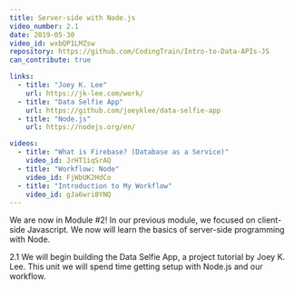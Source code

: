 ```yaml
---
title: Server-side with Node.js
video_number: 2.1
date: 2019-05-30
video_id: wxbQP1LMZsw
repository: https://github.com/CodingTrain/Intro-to-Data-APIs-JS
can_contribute: true

links:
  - title: "Joey K. Lee"
    url: https://jk-lee.com/work/
  - title: "Data Selfie App"
    url: https://github.com/joeyklee/data-selfie-app
  - title: "Node.js"
    url: https://nodejs.org/en/

videos:
  - title: "What is Firebase? (Database as a Service)"
    video_id: JrHT1iqSrAQ
  - title: "Workflow: Node"
    video_id: FjWbUK2HdCo
  - title: "Introduction to My Workflow"
    video_id: gJa6wri8YNQ
---
```

We are now in Module #2! In our previous module, we focused on client-side Javascript. We now will learn the basics of server-side programming with Node.

2.1 We will begin building the Data Selfie App, a project tutorial by Joey K. Lee. This unit we will spend time getting setup with Node.js and our workflow. 